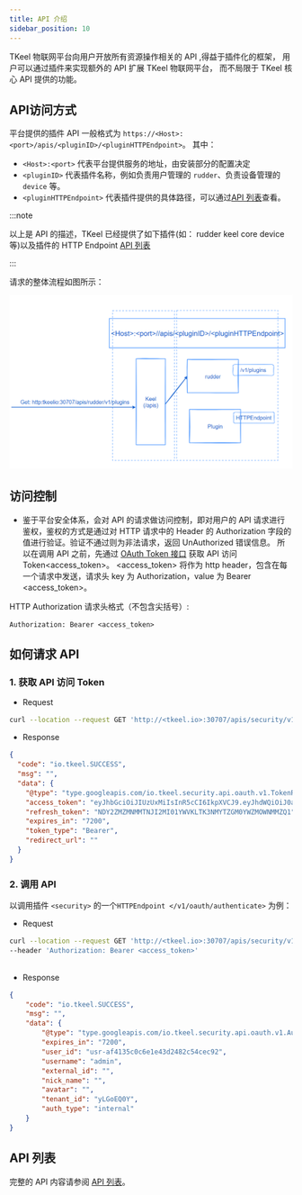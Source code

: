 ```yaml
---
title: API 介绍
sidebar_position: 10
---
```



TKeel 物联网平台向用户开放所有资源操作相关的 API ,得益于插件化的框架， 用户可以通过插件来实现额外的 API 扩展 TKeel 物联网平台， 而不局限于 TKeel 核心 API 提供的功能。

## API访问方式
平台提供的插件 API 一般格式为 `https://<Host>:<port>/apis/<pluginID>/<pluginHTTPEndpoint>`。
其中：
- `<Host>:<port>` 代表平台提供服务的地址，由安装部分的配置决定
- `<pluginID>` 代表插件名称，例如负责用户管理的 `rudder`、负责设备管理的 `device` 等。
- `<pluginHTTPEndpoint>` 代表插件提供的具体路径，可以通过[API 列表](./api_list.md)查看。


:::note

以上是 API 的描述，TKeel 已经提供了如下插件(如： rudder keel core device等)以及插件的 HTTP Endpoint [API 列表](./api_list.md)

:::

请求的整体流程如图所示：

![api_usage](../../static/images/plugins/api_usage.png)



## 访问控制

- 鉴于平台安全体系，会对 API 的请求做访问控制，即对用户的 API 请求进行鉴权，鉴权的方式是通过对 HTTP 请求中的 Header 的 Authorization 字段的值进行验证。验证不通过则为非法请求，返回 UnAuthorized 错误信息。
所以在调用 API 之前，先通过 [OAuth Token 接口](https://docs.tkeel.io/api/rudder/method_OauthToken) 获取 API 访问 Token<access_token>。
<access_token> 将作为 http header，包含在每一个请求中发送，请求头 key 为 Authorization，value 为 Bearer <access_token>。

HTTP Authorization 请求头格式（不包含尖括号）:
```
Authorization: Bearer <access_token>
```

## 如何请求 API

### 1. 获取 API 访问 Token


- Request
```bash
curl --location --request GET 'http://<tkeel.io>:30707/apis/security/v1/oauth/<tenant_id>/token?grant_type=password&username=<username>&password=<password>'
```

- Response
```json
{
  "code": "io.tkeel.SUCCESS",
  "msg": "",
  "data": {
    "@type": "type.googleapis.com/io.tkeel.security.api.oauth.v1.TokenResponse",
    "access_token": "eyJhbGciOiJIUzUxMiIsInR5cCI6IkpXVCJ9.eyJhdWQiOiJ0a2VlbCIsImV4cCI6MTY1NTIwMTkzNCwic3ViIjoidXNyLWFmNDEzNWMwYzZlMWU0M2QyNDgyYzU0Y2VjOTIifQ.9Mc_AgVXpk_CW5MZuMSV2ux4D6qxlH4vU3DE6JhsCn22WTakvhLvqQqLa1HTaZXE5S-SBviPhWFSFk2gmyqDvw",
    "refresh_token": "NDY2ZMZMNMMTNJI2MI01YWVKLTK3NMYTZGM0YWZMOWNMMZQ1",
    "expires_in": "7200",
    "token_type": "Bearer",
    "redirect_url": ""
  }
}

```

### 2. 调用 API

以调用插件 `<security>` 的一个`HTTPEndpoint </v1/oauth/authenticate>` 为例： 
- Request
```bash
curl --location --request GET 'http://<tkeel.io>:30707/apis/security/v1/oauth/authenticate' \
--header 'Authorization: Bearer <access_token>'
 
```

- Response
```json
{
    "code": "io.tkeel.SUCCESS",
    "msg": "",
    "data": {
        "@type": "type.googleapis.com/io.tkeel.security.api.oauth.v1.AuthenticateResponse",
        "expires_in": "7200",
        "user_id": "usr-af4135c0c6e1e43d2482c54cec92",
        "username": "admin",
        "external_id": "",
        "nick_name": "",
        "avatar": "",
        "tenant_id": "yLGoEQ0Y",
        "auth_type": "internal"
    }
}

```


## API 列表

完整的 API 内容请参阅 [API 列表](./api_list.md)。
